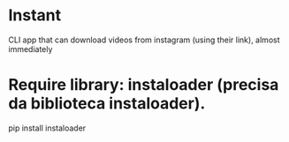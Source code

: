 # Instant
CLI app that can download videos from instagram (using their link), almost immediately
# Require library: instaloader (precisa da biblioteca instaloader).

pip install instaloader

